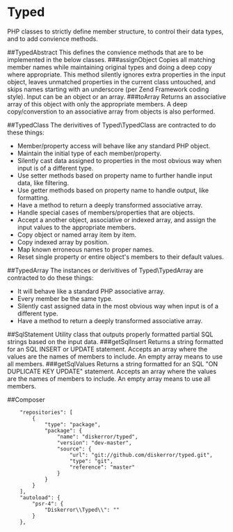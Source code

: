 # Typed
PHP classes to strictly define member structure, to control their data types, and to add convience methods.

##TypedAbstract
This defines the convience methods that are to be implemented in the below classes.
###assignObject
Copies all matching member names while maintaining original types and doing a deep copy where appropriate.
This method silently ignores extra properties in the input object, leaves unmatched properties in the current class untouched, and skips names starting with an underscore (per Zend Framework coding style).
Input can be an object or an array.
###toArray
Returns an associative array of this object with only the appropriate members. A deep copy/converstion to an associative array from objects is also performed.

##TypedClass
The derivitives of Typed\TypedClass are contracted to do these things:
* Member/property access will behave like any standard PHP object.
* Maintain the initial type of each member/property.
* Silently cast data assigned to properties in the most obvious way when input is of a different type.
* Use setter methods based on property name to further handle input data, like filtering.
* Use getter methods based on property name to handle output, like formatting.
* Have a method to return a deeply transformed associative array.
* Handle special cases of members/properties that are objects.
* Accept a another object, associative or indexed array, and assign the input values to the appropriate members.
 *	Copy object or named array item by item.
 *	Copy indexed array by position.
 *  Map known erroneous names to proper names.
 *	Reset single property or entire object's members to their default values.

##TypedArray
The instances or derivitives of Typed\TypedArray are contracted to do these things:
* It will behave like a standard PHP associative array.
* Every member be the same type.
* Silently cast assigned data in the most obvious way when input is of a different type.
* Have a method to return a deeply transformed associative array.

##SqlStatement
Utility class that outputs properly formatted partial SQL strings based on the input data.
###getSqlInsert
Returns a string formatted for an SQL INSERT or UPDATE statement.
Accepts an array where the values are the names of members to include. An empty array means to use all members.
###getSqlValues
Returns a string formatted for an SQL "ON DUPLICATE KEY UPDATE" statement.
Accepts an array where the values are the names of members to include. An empty array means to use all members.

##Composer
```
	"repositories": [
		{
			"type": "package",
			"package": {
				"name": "diskerror/typed",
				"version": "dev-master",
				"source": {
					"url": "git://github.com/diskerror/typed.git",
					"type": "git",
					"reference": "master"
				}
			}
		}
	],
    "autoload": {
        "psr-4": {
        	"Diskerror\\Typed\\": ""
        }
    },
```